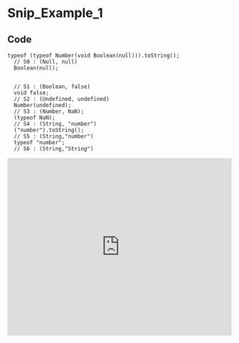 # Snip_Example_1

## Code
~~~~
typeof (typeof Number(void Boolean(null))).toString();
  // S0 : (Null, null)
  Boolean(null);
  
  
  // S1 : (Boolean, false)
  void false;
  // S2 : (Undefined, undefined)
  Number(undefined);
  // S3 : (Number, NaN);
  (typeof NaN);
  // S4 : (String, "number")
  ("number").toString();
  // S5 : (String,"number")
  typeof "number";
  // S6 : (String,"String")
~~~~

<iframe height="400px" width="100%" src="https://repl.it/@Ludovic7127/IroncladWebbedOutcome?lite=true" scrolling="no" frameborder="no" allowtransparency="true" allowfullscreen="true" sandbox="allow-forms allow-pointer-lock allow-popups allow-same-origin allow-scripts allow-modals"></iframe>
